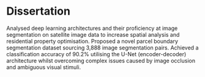 # Dissertation
Analysed deep learning architectures and their proficiency at image segmentation on satellite image data to increase spatial analysis and residential property optimisation. Proposed a novel parcel boundary segmentation dataset sourcing 3,888 image segmentation pairs. Achieved a classification accuracy of 90.2% utilising the U-Net (encoder-decoder) architecture whilst overcoming complex issues caused by image occlusion and ambiguous visual stimuli.
